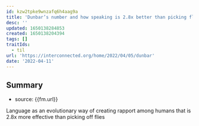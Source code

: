 ```yaml
---
id: kzw2tpke9wnzafq6h4aag9a
title: 'Dunbar’s number and how speaking is 2.8x better than picking fleas '
desc: ''
updated: 1650138284853
created: 1650138204394
tags: []
traitIds:
  - til
url: 'https://interconnected.org/home/2022/04/05/dunbar'
date: '2022-04-11'
---
```


## Summary
- source: {{fm.url}}

Language as an evolutionary way of creating rapport among humans that is 2.8x more effective than picking off flies



